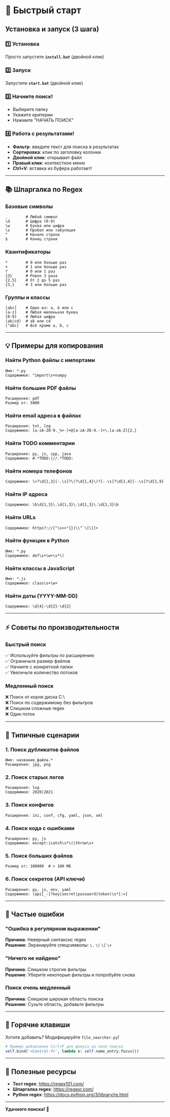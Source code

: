 # 🚀 Быстрый старт

## Установка и запуск (3 шага)

### 1️⃣ Установка
Просто запустите **`install.bat`** (двойной клик)

### 2️⃣ Запуск
Запустите **`start.bat`** (двойной клик)

### 3️⃣ Начните поиск!
- Выберите папку
- Укажите критерии
- Нажмите "НАЧАТЬ ПОИСК"

### 4️⃣ Работа с результатами!
- **Фильтр**: введите текст для поиска в результатах
- **Сортировка**: клик по заголовку колонки
- **Двойной клик**: открывает файл
- **Правый клик**: контекстное меню
- **Ctrl+V**: вставка из буфера работает!

---

## 📚 Шпаргалка по Regex

### Базовые символы
```
.        # Любой символ
\d       # Цифра (0-9)
\w       # Буква или цифра
\s       # Пробел или табуляция
^        # Начало строки
$        # Конец строки
```

### Квантификаторы
```
*        # 0 или больше раз
+        # 1 или больше раз
?        # 0 или 1 раз
{3}      # Ровно 3 раза
{2,5}    # От 2 до 5 раз
{3,}     # 3 или больше раз
```

### Группы и классы
```
[abc]    # Один из: a, b или c
[a-z]    # Любая маленькая буква
[0-9]    # Любая цифра
(ab|cd)  # ab или cd
[^abc]   # Всё кроме a, b, c
```

---

## 💡 Примеры для копирования

### Найти Python файлы с импортами
```
Имя: *.py
Содержимое: ^import\s+numpy
```

### Найти большие PDF файлы
```
Расширения: pdf
Размер от: 5000
```

### Найти email адреса в файлах
```
Расширения: txt, log
Содержимое: [a-zA-Z0-9._%+-]+@[a-zA-Z0-9.-]+\.[a-zA-Z]{2,}
```

### Найти TODO комментарии
```
Расширения: py, js, cpp, java
Содержимое: #.*TODO:|//.*TODO:
```

### Найти номера телефонов
```
Содержимое: \+?\d{1,3}[-.\s]?\(?\d{1,4}\)?[-.\s]?\d{1,4}[-.\s]?\d{1,9}
```

### Найти IP адреса
```
Содержимое: \b\d{1,3}\.\d{1,3}\.\d{1,3}\.\d{1,3}\b
```

### Найти URLs
```
Содержимое: https?://[^\s<>"{}|\\^`\[\]]+
```

### Найти функции в Python
```
Имя: *.py
Содержимое: def\s+\w+\s*\(
```

### Найти классы в JavaScript
```
Имя: *.js
Содержимое: class\s+\w+
```

### Найти даты (YYYY-MM-DD)
```
Содержимое: \d{4}-\d{2}-\d{2}
```

---

## ⚡ Советы по производительности

### Быстрый поиск
✅ Используйте фильтры по расширению  
✅ Ограничьте размер файлов  
✅ Начните с конкретной папки  
✅ Увеличьте количество потоков  

### Медленный поиск
❌ Поиск от корня диска C:\  
❌ Поиск по содержимому без фильтров  
❌ Слишком сложные regex  
❌ Один поток  

---

## 🎯 Типичные сценарии

### 1. Поиск дубликатов файлов
```
Имя: название_файла.*
Расширения: jpg, png
```

### 2. Поиск старых логов
```
Расширения: log
Содержимое: 2020|2021
```

### 3. Поиск конфигов
```
Расширения: ini, conf, cfg, yaml, json, xml
```

### 4. Поиск кода с ошибками
```
Расширения: py, js
Содержимое: except:|catch\s*\(|throw\s+
```

### 5. Поиск больших файлов
```
Размер от: 100000  # > 100 МБ
```

### 6. Поиск секретов (API ключи)
```
Расширения: py, js, env, yaml
Содержимое: (api[_-]?key|secret|password|token)\s*[:=]
```

---

## 🐛 Частые ошибки

### "Ошибка в регулярном выражении"
**Причина**: Неверный синтаксис regex  
**Решение**: Экранируйте спецсимволы: `\.` `\(` `\[` `\+`

### "Ничего не найдено"
**Причина**: Слишком строгие фильтры  
**Решение**: Уберите некоторые фильтры и попробуйте снова

### Поиск очень медленный
**Причина**: Слишком широкая область поиска  
**Решение**: Сузьте область, добавьте фильтры

---

## 🔧 Горячие клавиши

Хотите добавить? Модифицируйте `file_searcher.py`!

```python
# Пример добавления Ctrl+F для фокуса на поле поиска
self.bind('<Control-f>', lambda e: self.name_entry.focus())
```

---

## 📖 Полезные ресурсы

- **Тест regex**: https://regex101.com/
- **Шпаргалка regex**: https://regexr.com/
- **Python regex**: https://docs.python.org/3/library/re.html

---

**Удачного поиска! 🚀**

